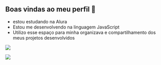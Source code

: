 ## Boas vindas ao meu perfil 🤘

- estou estudando na Alura
- Estou me desenvolvendo na linguagem JavaScript
- Utilizo esse espaço para minha organizava e compartilhamento dos meus projetos desenvolvidos


![](https://tenor.com/pt-BR/view/joey-jordison-slipknoyt-slipknot-joey-slipknot-gif-26937226)

![](https://tenor.com/pt-BR/view/tf2-spy-blue-spy-red-spy-medic-gif-15643609616844963846)
